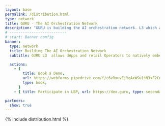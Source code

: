 ```yaml
---
layout: base
permalink: /distribution.html
type: network
title: GURU - The AI Orchestration Network
description: "GURU is building the AI orchestration network. L3 which allows dApps to natively embed orchestrated AI Agents and earn Network participant rewards."
# --------------------------
# start: Banner config
banner:
  type: network
  title: Building The AI Orchestration Network
  subtitle: GURU L3  allows dApps and retail Operators to natively embed orchestrated AI Agents and earn Network participant rewards.

  actions:
    - {
        title: Book a Demo,
        url: https://webforms.pipedrive.com/f/c6vRxuvEjYqAxWSu1hN3xF2Cm5KyUtB66yKiko2wxKvPIs2J5R6mPJUV3oMdjnoHpF,
        type: book,
      }
    - { title: Participate in LBP, url: https://dex.guru, type: secondary }

partners:
  show: true
---
```


{% include distribution.html  %}
